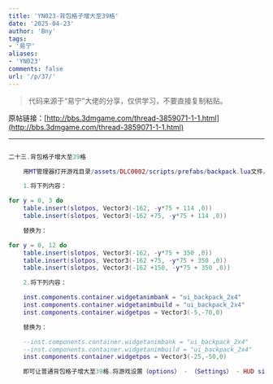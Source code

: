 ```yaml
---
title: 'YN023-背包格子增大至39格'
date: '2025-04-23'
author: 'Bny'
tags:
- '易宁'
aliases:
- 'YN023'
comments: false
url: '/p/37/'
---
```


> 代码来源于“易宁”大佬的分享，仅供学习，不要直接复制粘贴。

原帖链接：[http://bbs.3dmgame.com/thread-3859071-1-1.html](http://bbs.3dmgame.com/thread-3859071-1-1.html)

---

```lua  

二十三.背包格子增大至39格

	用MT管理器打开游戏目录/assets/DLC0002/scripts/prefabs/backpack.lua文件，

	1.将下列内容：

for y = 0, 3 do
	table.insert(slotpos, Vector3(-162, -y*75 + 114 ,0))
	table.insert(slotpos, Vector3(-162 +75, -y*75 + 114 ,0))

	替换为：

for y = 0, 12 do
	table.insert(slotpos, Vector3(-162, -y*75 + 350 ,0))
	table.insert(slotpos, Vector3(-162 +75, -y*75 + 350 ,0))
	table.insert(slotpos, Vector3(-162 +150, -y*75 + 350 ,0))

	2.将下列内容：

	inst.components.container.widgetanimbank = "ui_backpack_2x4"
	inst.components.container.widgetanimbuild = "ui_backpack_2x4"
	inst.components.container.widgetpos = Vector3(-5,-70,0)

	替换为：

	--inst.components.container.widgetanimbank = "ui_backpack_2x4"
	--inst.components.container.widgetanimbuild = "ui_backpack_2x4"
	inst.components.container.widgetpos = Vector3(-25,-50,0)

	即可让普通背包格子增大至39格.将游戏设置（options） - （Settings） - HUD size项设为0，即显示最小物品条，才可完整显示

```  

